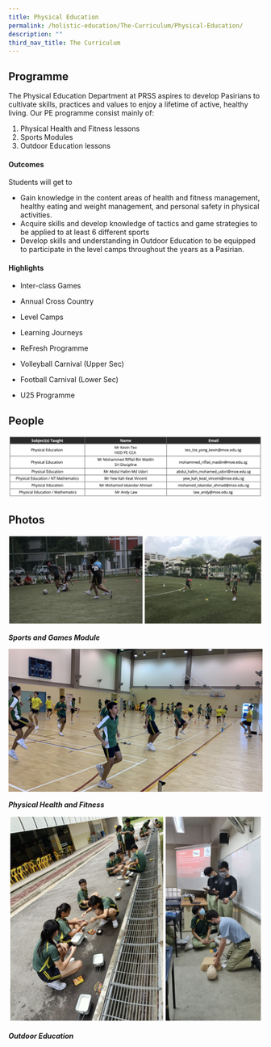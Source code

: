 ```yaml
---
title: Physical Education
permalink: /holistic-education/The-Curriculum/Physical-Education/
description: ""
third_nav_title: The Curriculum
---
```

Programme
---------

The Physical Education Department at PRSS aspires to develop Pasirians to cultivate skills, practices and values to enjoy a lifetime of active, healthy living. Our PE programme consist mainly of:  

1.  Physical Health and Fitness lessons
2.  Sports Modules
3.  Outdoor Education lessons

  

#### Outcomes

  

Students will get to 

  

*   Gain knowledge in the content areas of health and fitness management, healthy eating and weight management, and personal safety in physical activities. 
*   Acquire skills and develop knowledge of tactics and game strategies to be applied to at least 6 different sports
*   Develop skills and understanding in Outdoor Education to be equipped to participate in the level camps throughout the years as a Pasirian. 

  

#### Highlights

  

*   Inter-class Games
*   Annual Cross Country
*   Level Camps
*   Learning Journeys
*   ReFresh Programme
*   Volleyball Carnival (Upper Sec)  
    
*   Football Carnival (Lower Sec)  
    
*   U25 Programme

People
------

![](/images/physicalpeople.png)

Photos
------

![](/images/physical.png)

_**Sports and Games Module**_  

  
![](/images/PHF.jpeg)

_**Physical Health and Fitness**_

  
![](/images/physical2.png)

_**Outdoor Education**_